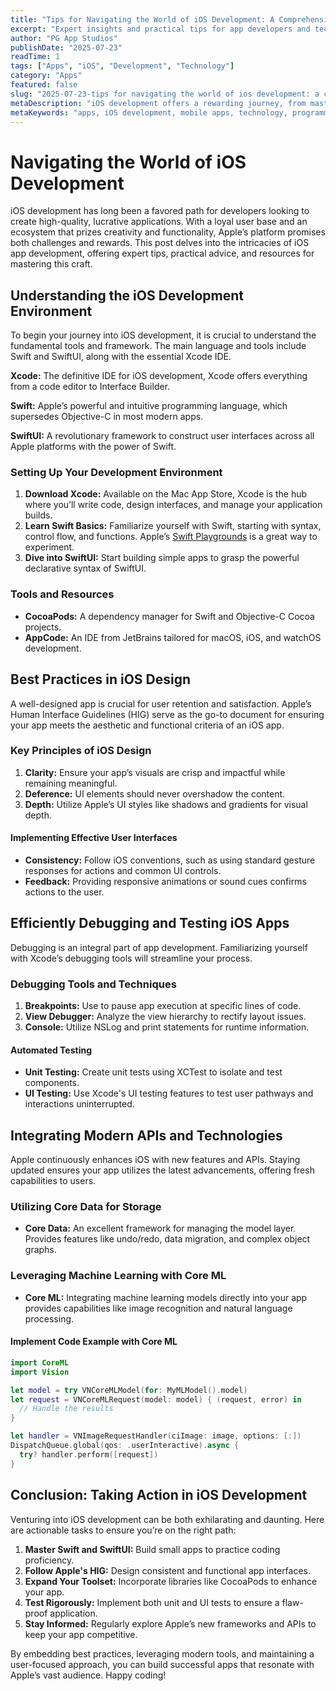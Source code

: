 ```yaml
---
title: "Tips for Navigating the World of iOS Development: A Comprehensive Guide to Mastering Swift, SwiftUI, Xcode, and More"
excerpt: "Expert insights and practical tips for app developers and tech enthusiasts"
author: "PG App Studios"
publishDate: "2025-07-23"
readTime: 1
tags: ["Apps", "iOS", "Development", "Technology"]
category: "Apps"
featured: false
slug: "2025-07-23-tips for navigating the world of ios development: a comprehensive guide to mastering swift, swiftui, xcode, and more"
metaDescription: "iOS development offers a rewarding journey, from mastering Swift and SwiftUI to implementing Core ML. Happy coding!..."
metaKeywords: "apps, iOS development, mobile apps, technology, programming"
---
```

# Navigating the World of iOS Development

iOS development has long been a favored path for developers looking to create high-quality, lucrative applications. With a loyal user base and an ecosystem that prizes creativity and functionality, Apple’s platform promises both challenges and rewards. This post delves into the intricacies of iOS app development, offering expert tips, practical advice, and resources for mastering this craft.

## Understanding the iOS Development Environment

To begin your journey into iOS development, it is crucial to understand the fundamental tools and framework. The main language and tools include Swift and SwiftUI, along with the essential Xcode IDE.

**Xcode:** The definitive IDE for iOS development, Xcode offers everything from a code editor to Interface Builder.

**Swift:** Apple’s powerful and intuitive programming language, which supersedes Objective-C in most modern apps.

**SwiftUI:** A revolutionary framework to construct user interfaces across all Apple platforms with the power of Swift.

### Setting Up Your Development Environment

1. **Download Xcode:** Available on the Mac App Store, Xcode is the hub where you’ll write code, design interfaces, and manage your application builds.
2. **Learn Swift Basics:** Familiarize yourself with Swift, starting with syntax, control flow, and functions. Apple’s [Swift Playgrounds](https://developer.apple.com/swift-playgrounds/) is a great way to experiment.
3. **Dive into SwiftUI:** Start building simple apps to grasp the powerful declarative syntax of SwiftUI.

### Tools and Resources

- **CocoaPods:** A dependency manager for Swift and Objective-C Cocoa projects.
- **AppCode:** An IDE from JetBrains tailored for macOS, iOS, and watchOS development.

## Best Practices in iOS Design

A well-designed app is crucial for user retention and satisfaction. Apple’s Human Interface Guidelines (HIG) serve as the go-to document for ensuring your app meets the aesthetic and functional criteria of an iOS app.

### Key Principles of iOS Design

1. **Clarity:** Ensure your app’s visuals are crisp and impactful while remaining meaningful.
2. **Deference:** UI elements should never overshadow the content.
3. **Depth:** Utilize Apple’s UI styles like shadows and gradients for visual depth.

#### Implementing Effective User Interfaces

- **Consistency:** Follow iOS conventions, such as using standard gesture responses for actions and common UI controls.
- **Feedback:** Providing responsive animations or sound cues confirms actions to the user.

## Efficiently Debugging and Testing iOS Apps

Debugging is an integral part of app development. Familiarizing yourself with Xcode’s debugging tools will streamline your process.

### Debugging Tools and Techniques

1. **Breakpoints:** Use to pause app execution at specific lines of code.
2. **View Debugger:** Analyze the view hierarchy to rectify layout issues.
3. **Console:** Utilize NSLog and print statements for runtime information.

#### Automated Testing

- **Unit Testing:** Create unit tests using XCTest to isolate and test components.
- **UI Testing:** Use Xcode's UI testing features to test user pathways and interactions uninterrupted.

## Integrating Modern APIs and Technologies

Apple continuously enhances iOS with new features and APIs. Staying updated ensures your app utilizes the latest advancements, offering fresh capabilities to users.

### Utilizing Core Data for Storage

- **Core Data:** An excellent framework for managing the model layer. Provides features like undo/redo, data migration, and complex object graphs.

### Leveraging Machine Learning with Core ML

- **Core ML:** Integrating machine learning models directly into your app provides capabilities like image recognition and natural language processing.

#### Implement Code Example with Core ML

```swift
import CoreML
import Vision

let model = try VNCoreMLModel(for: MyMLModel().model)
let request = VNCoreMLRequest(model: model) { (request, error) in
  // Handle the results
}

let handler = VNImageRequestHandler(ciImage: image, options: [:])
DispatchQueue.global(qos: .userInteractive).async {
  try? handler.perform([request])
}
```

## Conclusion: Taking Action in iOS Development

Venturing into iOS development can be both exhilarating and daunting. Here are actionable tasks to ensure you’re on the right path:

1. **Master Swift and SwiftUI:** Build small apps to practice coding proficiency.
2. **Follow Apple's HIG:** Design consistent and functional app interfaces.
3. **Expand Your Toolset:** Incorporate libraries like CocoaPods to enhance your app.
4. **Test Rigorously:** Implement both unit and UI tests to ensure a flaw-proof application.
5. **Stay Informed:** Regularly explore Apple’s new frameworks and APIs to keep your app competitive.

By embedding best practices, leveraging modern tools, and maintaining a user-focused approach, you can build successful apps that resonate with Apple’s vast audience. Happy coding!